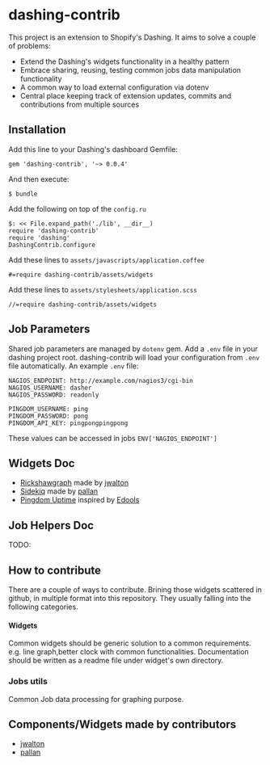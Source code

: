 # dashing-contrib

This project is an extension to Shopify's Dashing. It aims to solve a couple of problems:

 * Extend the Dashing's widgets functionality in a healthy pattern
 * Embrace sharing, reusing, testing common jobs data manipulation functionality
 * A common way to load external configuration via dotenv
 * Central place keeping track of extension updates, commits and contributions from multiple sources
 
## Installation
Add this line to your Dashing's dashboard Gemfile:

    gem 'dashing-contrib', '~> 0.0.4'

And then execute:

    $ bundle

Add the following on top of the `config.ru`

    $: << File.expand_path('./lib', __dir__)
    require 'dashing-contrib'
    require 'dashing'
    DashingContrib.configure
    
Add these lines to `assets/javascripts/application.coffee`

    #=require dashing-contrib/assets/widgets

Add these lines to `assets/stylesheets/application.scss`

    //=require dashing-contrib/assets/widgets

## Job Parameters

Shared job parameters are managed by `dotenv` gem. Add a `.env` file in your dashing project root. dashing-contrib will load your configuration from `.env` file automatically. An example `.env` file:

````
NAGIOS_ENDPOINT: http://example.com/nagios3/cgi-bin
NAGIOS_USERNAME: dasher
NAGIOS_PASSWORD: readonly

PINGDOM_USERNAME: ping
PINGDOM_PASSWORD: pong
PINGDOM_API_KEY: pingpongpingpong
````

These values can be accessed in jobs `ENV['NAGIOS_ENDPOINT']`

## Widgets Doc

 * [Rickshawgraph](https://github.com/QubitProducts/dashing-contrib/tree/master/lib/dashing-contrib/assets/widgets/rickshawgraph) made by [jwalton](https://github.com/jwalton)
 * [Sidekiq](https://github.com/QubitProducts/dashing-contrib/tree/master/lib/dashing-contrib/assets/widgets/sidekiq) made by [pallan](https://github.com/pallan)
 * [Pingdom Uptime](https://github.com/QubitProducts/dashing-contrib/tree/master/lib/dashing-contrib/assets/widgets/pingdom_uptime) inspired by [Edools](https://github.com/Edools/dashing-pingdom)

## Job Helpers Doc

 TODO:

## How to contribute

There are a couple of ways to contribute. Brining those widgets scattered in github, in multiple format into this repository. They usually falling into the following categories.

#### Widgets

Common widgets should be generic solution to a common requirements. e.g. line graph,better clock with common functionalities. Documentation should be written as a readme file under widget's own directory.

### Jobs utils

Common Job data processing for graphing purpose.


## Components/Widgets made by contributors

 * [jwalton](https://gist.github.com/jwalton)
 * [pallan](https://gist.github.com/pallan)
